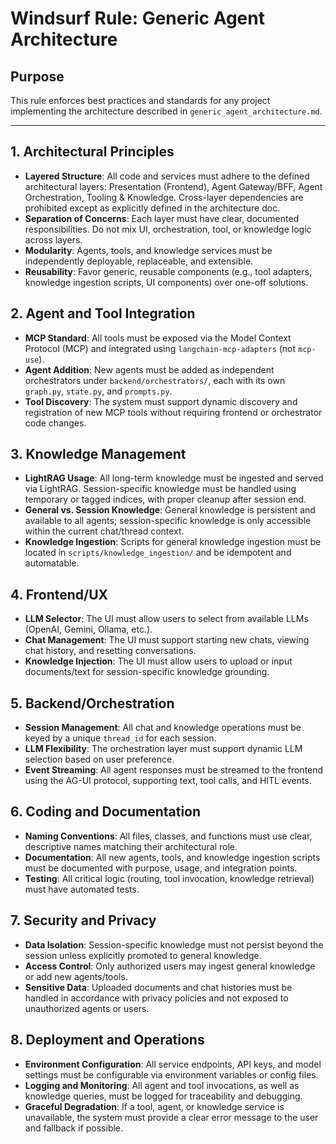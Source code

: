 # Windsurf Rule: Generic Agent Architecture

## Purpose
This rule enforces best practices and standards for any project implementing the architecture described in `generic_agent_architecture.md`.

---

## 1. Architectural Principles
- **Layered Structure**: All code and services must adhere to the defined architectural layers: Presentation (Frontend), Agent Gateway/BFF, Agent Orchestration, Tooling & Knowledge. Cross-layer dependencies are prohibited except as explicitly defined in the architecture doc.
- **Separation of Concerns**: Each layer must have clear, documented responsibilities. Do not mix UI, orchestration, tool, or knowledge logic across layers.
- **Modularity**: Agents, tools, and knowledge services must be independently deployable, replaceable, and extensible.
- **Reusability**: Favor generic, reusable components (e.g., tool adapters, knowledge ingestion scripts, UI components) over one-off solutions.

## 2. Agent and Tool Integration
- **MCP Standard**: All tools must be exposed via the Model Context Protocol (MCP) and integrated using `langchain-mcp-adapters` (not `mcp-use`).
- **Agent Addition**: New agents must be added as independent orchestrators under `backend/orchestrators/`, each with its own `graph.py`, `state.py`, and `prompts.py`.
- **Tool Discovery**: The system must support dynamic discovery and registration of new MCP tools without requiring frontend or orchestrator code changes.

## 3. Knowledge Management
- **LightRAG Usage**: All long-term knowledge must be ingested and served via LightRAG. Session-specific knowledge must be handled using temporary or tagged indices, with proper cleanup after session end.
- **General vs. Session Knowledge**: General knowledge is persistent and available to all agents; session-specific knowledge is only accessible within the current chat/thread context.
- **Knowledge Ingestion**: Scripts for general knowledge ingestion must be located in `scripts/knowledge_ingestion/` and be idempotent and automatable.

## 4. Frontend/UX
- **LLM Selector**: The UI must allow users to select from available LLMs (OpenAI, Gemini, Ollama, etc.).
- **Chat Management**: The UI must support starting new chats, viewing chat history, and resetting conversations.
- **Knowledge Injection**: The UI must allow users to upload or input documents/text for session-specific knowledge grounding.

## 5. Backend/Orchestration
- **Session Management**: All chat and knowledge operations must be keyed by a unique `thread_id` for each session.
- **LLM Flexibility**: The orchestration layer must support dynamic LLM selection based on user preference.
- **Event Streaming**: All agent responses must be streamed to the frontend using the AG-UI protocol, supporting text, tool calls, and HITL events.

## 6. Coding and Documentation
- **Naming Conventions**: All files, classes, and functions must use clear, descriptive names matching their architectural role.
- **Documentation**: All new agents, tools, and knowledge ingestion scripts must be documented with purpose, usage, and integration points.
- **Testing**: All critical logic (routing, tool invocation, knowledge retrieval) must have automated tests.

## 7. Security and Privacy
- **Data Isolation**: Session-specific knowledge must not persist beyond the session unless explicitly promoted to general knowledge.
- **Access Control**: Only authorized users may ingest general knowledge or add new agents/tools.
- **Sensitive Data**: Uploaded documents and chat histories must be handled in accordance with privacy policies and not exposed to unauthorized agents or users.

## 8. Deployment and Operations
- **Environment Configuration**: All service endpoints, API keys, and model settings must be configurable via environment variables or config files.
- **Logging and Monitoring**: All agent and tool invocations, as well as knowledge queries, must be logged for traceability and debugging.
- **Graceful Degradation**: If a tool, agent, or knowledge service is unavailable, the system must provide a clear error message to the user and fallback if possible.
